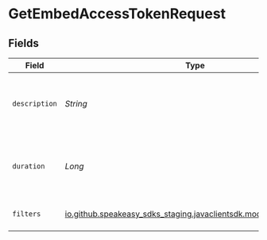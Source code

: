 # GetEmbedAccessTokenRequest


## Fields

| Field                                                                                                  | Type                                                                                                   | Required                                                                                               | Description                                                                                            |
| ------------------------------------------------------------------------------------------------------ | ------------------------------------------------------------------------------------------------------ | ------------------------------------------------------------------------------------------------------ | ------------------------------------------------------------------------------------------------------ |
| `description`                                                                                          | *String*                                                                                               | :heavy_minus_sign:                                                                                     | The description of the embed access token.                                                             |
| `duration`                                                                                             | *Long*                                                                                                 | :heavy_minus_sign:                                                                                     | The duration (in minutes) of the embed access token.                                                   |
| `filters`                                                                                              | [io.github.speakeasy_sdks_staging.javaclientsdk.models.shared.Filters](../../models/shared/Filters.md) | :heavy_minus_sign:                                                                                     | The filter to apply to the query.                                                                      |